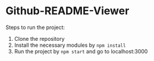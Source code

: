 # Github-README-Viewer
Steps to run the project:
1. Clone the repository
2. Install the necessary modules by ```npm install```
3. Run the project by ```npm start``` and go to localhost:3000
